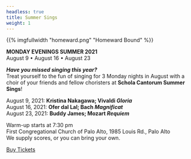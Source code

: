 ```yaml
---
headless: true
title: Summer Sings
weight: 1
---
```


{{% imgfullwidth "homeward.png" "Homeward Bound" %}}

**MONDAY EVENINGS SUMMER 2021**  
August 9 • August 16 • August 23

**_Have you missed singing this year?_**  
Treat yourself to the fun of singing for 3 Monday nights in August
with a choir of your friends and fellow choristers at
**Schola Cantorum Summer Sings**!

August 9, 2021: **Kristina Nakagawa; Vivaldi _Gloria_**  
August 16, 2021: **Ofer dal Lal; Bach _Magnificat_**  
August 23, 2021: **Buddy James; Mozart _Requiem_**

Warm-up starts at 7:30 pm  
First Congregational Church of Palo Alto, 1985 Louis Rd., Palo Alto  
We supply scores, or you can bring your own.

<a class="button" href="/summer-sings">Buy Tickets</a>
